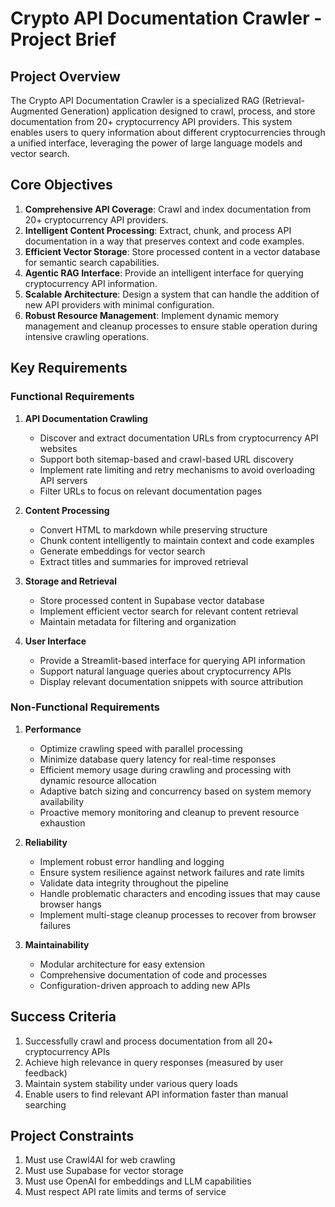 # Crypto API Documentation Crawler - Project Brief

## Project Overview

The Crypto API Documentation Crawler is a specialized RAG (Retrieval-Augmented Generation) application designed to crawl, process, and store documentation from 20+ cryptocurrency API providers. This system enables users to query information about different cryptocurrencies through a unified interface, leveraging the power of large language models and vector search.

## Core Objectives

1. **Comprehensive API Coverage**: Crawl and index documentation from 20+ cryptocurrency API providers.
2. **Intelligent Content Processing**: Extract, chunk, and process API documentation in a way that preserves context and code examples.
3. **Efficient Vector Storage**: Store processed content in a vector database for semantic search capabilities.
4. **Agentic RAG Interface**: Provide an intelligent interface for querying cryptocurrency API information.
5. **Scalable Architecture**: Design a system that can handle the addition of new API providers with minimal configuration.
6. **Robust Resource Management**: Implement dynamic memory management and cleanup processes to ensure stable operation during intensive crawling operations.

## Key Requirements

### Functional Requirements

1. **API Documentation Crawling**
   - Discover and extract documentation URLs from cryptocurrency API websites
   - Support both sitemap-based and crawl-based URL discovery
   - Implement rate limiting and retry mechanisms to avoid overloading API servers
   - Filter URLs to focus on relevant documentation pages

2. **Content Processing**
   - Convert HTML to markdown while preserving structure
   - Chunk content intelligently to maintain context and code examples
   - Generate embeddings for vector search
   - Extract titles and summaries for improved retrieval

3. **Storage and Retrieval**
   - Store processed content in Supabase vector database
   - Implement efficient vector search for relevant content retrieval
   - Maintain metadata for filtering and organization

4. **User Interface**
   - Provide a Streamlit-based interface for querying API information
   - Support natural language queries about cryptocurrency APIs
   - Display relevant documentation snippets with source attribution

### Non-Functional Requirements

1. **Performance**
   - Optimize crawling speed with parallel processing
   - Minimize database query latency for real-time responses
   - Efficient memory usage during crawling and processing with dynamic resource allocation
   - Adaptive batch sizing and concurrency based on system memory availability
   - Proactive memory monitoring and cleanup to prevent resource exhaustion

2. **Reliability**
   - Implement robust error handling and logging
   - Ensure system resilience against network failures and rate limits
   - Validate data integrity throughout the pipeline
   - Handle problematic characters and encoding issues that may cause browser hangs
   - Implement multi-stage cleanup processes to recover from browser failures

3. **Maintainability**
   - Modular architecture for easy extension
   - Comprehensive documentation of code and processes
   - Configuration-driven approach to adding new APIs

## Success Criteria

1. Successfully crawl and process documentation from all 20+ cryptocurrency APIs
2. Achieve high relevance in query responses (measured by user feedback)
3. Maintain system stability under various query loads
4. Enable users to find relevant API information faster than manual searching

## Project Constraints

1. Must use Crawl4AI for web crawling
2. Must use Supabase for vector storage
3. Must use OpenAI for embeddings and LLM capabilities
4. Must respect API rate limits and terms of service
